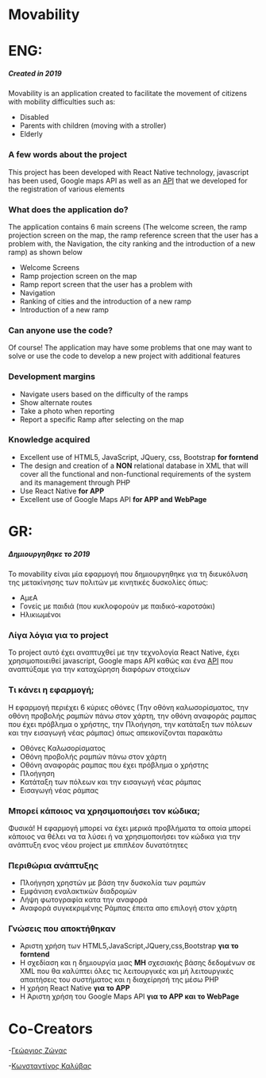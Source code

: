 # Movability

# ENG:
##### Created in 2019
Movability is an application created to facilitate the movement of citizens with mobility difficulties such as:
  - Disabled
  - Parents with children (moving with a stroller)
  - Elderly
  
### A few words about the project
This project has been developed with React Native technology, javascript has been used, Google maps API as well as an [API](https://github.com/Crowdhackathon-SmartCity2/movability-webpage/tree/master/Desktop/gitporject/ReactAPI) that we developed for the registration of various elements

### What does the application do?
The application contains 6 main screens (The welcome screen, the ramp projection screen on the map, the ramp reference screen that the user has a problem with, the Navigation, the city ranking and the introduction of a new ramp) as shown below
 - Welcome Screens
 - Ramp projection screen on the map
 - Ramp report screen that the user has a problem with
 - Navigation
 - Ranking of cities and the introduction of a new ramp
 - Introduction of a new ramp

### Can anyone use the code?
Of course! The application may have some problems that one may want to solve or use the code to develop a new project with additional features


### Development margins

- Navigate users based on the difficulty of the ramps
- Show alternate routes
- Take a photo when reporting
- Report a specific Ramp after selecting on the map

### Knowledge acquired
  - Excellent use of HTML5, JavaScript, JQuery, css, Bootstrap **for forntend**
  - The design and creation of a **NON** relational database in XML that will cover all the functional and non-functional requirements of the system and its management through PHP
  - Use React Native **for APP**
  - Excellent use of Google Maps API **for APP and WebPage**
  

# GR:
##### Δημιουργηθηκε το 2019
Το movability είναι μία εφαρμογή που δημιουργηθηκε για τη διευκόλυση της μετακίνησης των πολιτών με κινητικές δυσκολίες όπως:
  - ΑμεΑ
  - Γονείς με παιδιά (που κυκλοφορούν με παιδικό-καροτσάκι)
  - Ηλικιωμένοι
### Λίγα λόγια για το project
Το project αυτό έχει αναπτυχθεί με την τεχνολογία React Native, έχει χρησιμοποιειθεί javascript, Google maps API καθώς και ένα [API](https://github.com/Crowdhackathon-SmartCity2/movability-webpage/tree/master/Desktop/gitporject/ReactAPI) που αναπτύξαμε για την καταχώρηση διαφόρων στοιχείων

### Τι κάνει η εφαρμογή;
Η εφαρμογή περιέχει 6 κύριες οθόνες (Την οθόνη καλωσορίσματος, την οθόνη προβολής ραμπών πάνω στον χάρτη, την οθόνη αναφοράς ραμπας που έχει πρόβλημα ο χρήστης, την Πλοήγηση, την κατάταξη των πόλεων και την εισαγωγή νέας ράμπας) όπως απεικονίζονται παρακάτω
 - Oθόνες Kαλωσορίσματος
 - Οθόνη προβολής ραμπών πάνω στον χάρτη
 - Οθόνη αναφοράς ραμπας που έχει πρόβλημα ο χρήστης
 - Πλοήγηση
 - Κατάταξη των πόλεων και την εισαγωγή νέας ράμπας
 - Εισαγωγή νέας ράμπας

### Μπορεί κάποιος να χρησιμοποιήσει τον κώδικα;
Φυσικά! Η εφαρμογή μπορεί να έχει μερικά προβλήματα τα οποία μπορεί κάποιος να θέλει να τα λύσει ή να χρησιμοποιήσει τον κώδικα για την ανάπτυξη ενος νέου project με επιπλέον δυνατότητες

### Περιθώρια ανάπτυξης

- Πλοήγηση χρηστών με βάση την δυσκολία των ραμπών
- Εμφάνιση εναλακτικών διαδρομών
- Λήψη φωτογραφία κατα την αναφορά
- Αναφορά συγκεκριμένης Ράμπας έπειτα απο επιλογή στον χάρτη

### Γνώσεις που αποκτήθηκαν 
  - Άριστη χρήση των HTML5,JavaScript,JQuery,css,Bootstrap **για το forntend**
  - Η σχεδίαση και η δημιουργία μιας **ΜΗ** σχεσιακής βάσης δεδομένων σε XML που θα καλύπτει όλες τις λειτουργικές και μή λειτουργικές απαιτήσεις του συστήματος και η διαχείρησή της μέσω PHP
  - Η χρήση React Native **για το APP**
  - Η Άριστη χρήση του Google Maps API **για το APP και το WebPage**
  
# Co-Creators 
  -[Γεώργιος Ζώγας](https://github.com/gzogas) 
  
  -[Κωνσταντίνος Καλύβας](https://www.linkedin.com/in/konstantinos-kalivas-45552018a/)
